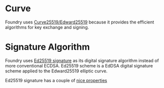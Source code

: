 # Curve

Foundry uses [Curve25519/Edward25519](https://cr.yp.to/ecdh/curve25519-20060209.pdf) because it provides the efficient algorithms for key exchange and signing.

# Signature Algorithm

Foundry uses [Ed25519 signature](https://ed25519.cr.yp.to/ed25519-20110926.pdf) as its digital signature algorithm instead of more conventional ECDSA. Ed25519 scheme is a EdDSA digital signature scheme applied to the Edward25519 elliptic curve.

Ed25519 signature has a couple of [nice properties](https://ed25519.cr.yp.to/)